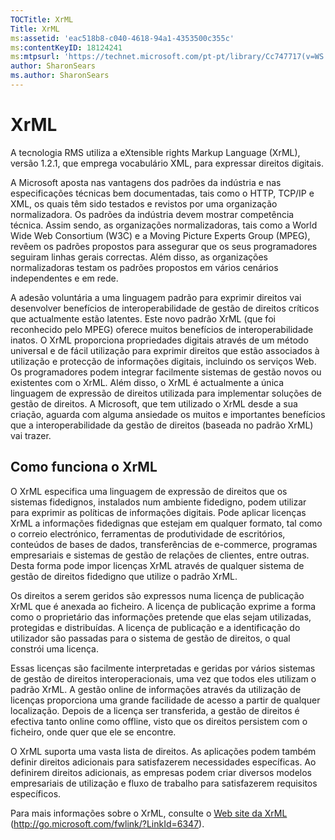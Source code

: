 ```yaml
---
TOCTitle: XrML
Title: XrML
ms:assetid: 'eac518b8-c040-4618-94a1-4353500c355c'
ms:contentKeyID: 18124241
ms:mtpsurl: 'https://technet.microsoft.com/pt-pt/library/Cc747717(v=WS.10)'
author: SharonSears
ms.author: SharonSears
---
```


XrML
====

A tecnologia RMS utiliza a eXtensible rights Markup Language (XrML), versão 1.2.1, que emprega vocabulário XML, para expressar direitos digitais.

A Microsoft aposta nas vantagens dos padrões da indústria e nas especificações técnicas bem documentadas, tais como o HTTP, TCP/IP e XML, os quais têm sido testados e revistos por uma organização normalizadora. Os padrões da indústria devem mostrar competência técnica. Assim sendo, as organizações normalizadoras, tais como a World Wide Web Consortium (W3C) e a Moving Picture Experts Group (MPEG), revêem os padrões propostos para assegurar que os seus programadores seguiram linhas gerais correctas. Além disso, as organizações normalizadoras testam os padrões propostos em vários cenários independentes e em rede.

A adesão voluntária a uma linguagem padrão para exprimir direitos vai desenvolver benefícios de interoperabilidade de gestão de direitos críticos que actualmente estão latentes. Este novo padrão XrML (que foi reconhecido pelo MPEG) oferece muitos benefícios de interoperabilidade inatos. O XrML proporciona propriedades digitais através de um método universal e de fácil utilização para exprimir direitos que estão associados à utilização e protecção de informações digitais, incluindo os serviços Web. Os programadores podem integrar facilmente sistemas de gestão novos ou existentes com o XrML. Além disso, o XrML é actualmente a única linguagem de expressão de direitos utilizada para implementar soluções de gestão de direitos. A Microsoft, que tem utilizado o XrML desde a sua criação, aguarda com alguma ansiedade os muitos e importantes benefícios que a interoperabilidade da gestão de direitos (baseada no padrão XrML) vai trazer.

Como funciona o XrML
--------------------

O XrML especifica uma linguagem de expressão de direitos que os sistemas fidedignos, instalados num ambiente fidedigno, podem utilizar para exprimir as políticas de informações digitais. Pode aplicar licenças XrML a informações fidedignas que estejam em qualquer formato, tal como o correio electrónico, ferramentas de produtividade de escritórios, conteúdos de bases de dados, transferências de e-commerce, programas empresariais e sistemas de gestão de relações de clientes, entre outras. Desta forma pode impor licenças XrML através de qualquer sistema de gestão de direitos fidedigno que utilize o padrão XrML.

Os direitos a serem geridos são expressos numa licença de publicação XrML que é anexada ao ficheiro. A licença de publicação exprime a forma como o proprietário das informações pretende que elas sejam utilizadas, protegidas e distribuídas. A licença de publicação e a identificação do utilizador são passadas para o sistema de gestão de direitos, o qual constrói uma licença.

Essas licenças são facilmente interpretadas e geridas por vários sistemas de gestão de direitos interoperacionais, uma vez que todos eles utilizam o padrão XrML. A gestão online de informações através da utilização de licenças proporciona uma grande facilidade de acesso a partir de qualquer localização. Depois de a licença ser transferida, a gestão de direitos é efectiva tanto online como offline, visto que os direitos persistem com o ficheiro, onde quer que ele se encontre.

O XrML suporta uma vasta lista de direitos. As aplicações podem também definir direitos adicionais para satisfazerem necessidades específicas. Ao definirem direitos adicionais, as empresas podem criar diversos modelos empresariais de utilização e fluxo de trabalho para satisfazerem requisitos específicos.

Para mais informações sobre o XrML, consulte o [Web site da XrML](http://go.microsoft.com/fwlink/?linkid=6347) (http://go.microsoft.com/fwlink/?LinkId=6347).
